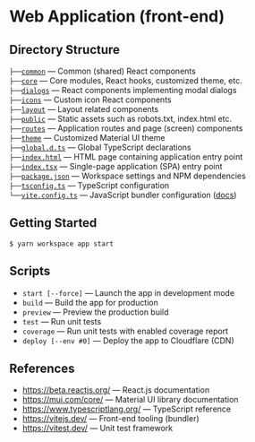 # Web Application (front-end)

## Directory Structure

`├──`[`common`](./common) — Common (shared) React components<br>
`├──`[`core`](./core) — Core modules, React hooks, customized theme, etc.<br>
`├──`[`dialogs`](./dialogs) — React components implementing modal dialogs<br>
`├──`[`icons`](./icons) — Custom icon React components<br>
`├──`[`layout`](./layout) — Layout related components<br>
`├──`[`public`](./public) — Static assets such as robots.txt, index.html etc.<br>
`├──`[`routes`](./routes) — Application routes and page (screen) components<br>
`├──`[`theme`](./theme) — Customized Material UI theme<br>
`├──`[`global.d.ts`](./global.d.ts) — Global TypeScript declarations<br>
`├──`[`index.html`](./index.html) — HTML page containing application entry point<br>
`├──`[`index.tsx`](./index.tsx) — Single-page application (SPA) entry point<br>
`├──`[`package.json`](./package.json) — Workspace settings and NPM dependencies<br>
`├──`[`tsconfig.ts`](./tsconfig.json) — TypeScript configuration<br>
`└──`[`vite.config.ts`](./vite.config.ts) — JavaScript bundler configuration ([docs](https://vitejs.dev/config/))<br>

## Getting Started

```
$ yarn workspace app start
```

## Scripts

- `start [--force]` — Launch the app in development mode
- `build` — Build the app for production
- `preview` — Preview the production build
- `test` — Run unit tests
- `coverage` — Run unit tests with enabled coverage report
- `deploy [--env #0]` — Deploy the app to Cloudflare (CDN)

## References

- https://beta.reactjs.org/ — React.js documentation
- https://mui.com/core/ — Material UI library documentation
- https://www.typescriptlang.org/ — TypeScript reference
- https://vitejs.dev/ — Front-end tooling (bundler)
- https://vitest.dev/ — Unit test framework
